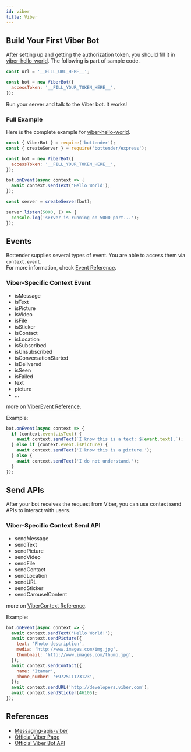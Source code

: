```yaml
---
id: viber
title: Viber
---
```


## Build Your First Viber Bot

After setting up and getting the authorization token, you should fill it in [viber-hello-world](https://github.com/Yoctol/bottender/tree/master/examples/viber-hello-world/index.js). The following is part of sample code.

```js
const url = '__FILL_URL_HERE__';

const bot = new ViberBot({
  accessToken: '__FILL_YOUR_TOKEN_HERE__',
});
```

Run your server and talk to the Viber bot. It works!

### Full Example

Here is the complete example for [viber-hello-world](https://github.com/Yoctol/bottender/tree/master/examples/viber-hello-world/index.js).

```js
const { ViberBot } = require('bottender');
const { createServer } = require('bottender/express');

const bot = new ViberBot({
  accessToken: '__FILL_YOUR_TOKEN_HERE__',
});

bot.onEvent(async context => {
  await context.sendText('Hello World');
});

const server = createServer(bot);

server.listen(5000, () => {
  console.log('server is running on 5000 port...');
});
```

## Events

Bottender supplies several types of event. You are able to access them via `context.event`.  
For more information, check [Event Reference](APIReference-Event.md).

### Viber-Specific Context Event

- isMessage
- isText
- isPicture
- isVideo
- isFile
- isSticker
- isContact
- isLocation
- isSubscribed
- isUnsubscribed
- isConversationStarted
- isDelivered
- isSeen
- isFailed
- text
- picture
- ...

more on [ViberEvent Reference](APIReference-ViberEvent.md).

Example:

```js
bot.onEvent(async context => {
  if (context.event.isText) {
    await context.sendText(`I know this is a text: ${event.text}.`);
  } else if (context.event.isPicture) {
    await context.sendText('I know this is a picture.');
  } else {
    await context.sendText('I do not understand.');
  }
});
```

## Send APIs

After your bot receives the request from Viber, you can use context send APIs to interact with users.

### Viber-Specific Context Send API

- sendMessage
- sendText
- sendPicture
- sendVideo
- sendFile
- sendContact
- sendLocation
- sendURL
- sendSticker
- sendCarouselContent

more on [ViberContext Reference](APIReference-ViberContext.md).

Example:

```js
bot.onEvent(async context => {
  await context.sendText('Hello World!');
  await context.sendPicture({
    text: 'Photo description',
    media: 'http://www.images.com/img.jpg',
    thumbnail: 'http://www.images.com/thumb.jpg',
  });
  await context.sendContact({
    name: 'Itamar',
    phone_number: '+972511123123',
  });
  await context.sendURL('http://developers.viber.com');
  await context.sendSticker(46105);
});
```

## References

- [Messaging-apis-viber](https://github.com/Yoctol/messaging-apis/tree/master/packages/messaging-api-viber)
- [Official Viber Page](https://www.viber.com/)
- [Official Viber Bot API](https://developers.viber.com/docs/api/rest-bot-api/)
